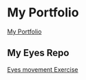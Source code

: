 # My Portfolio
<a href="http://Shushu2023.github.io">My Portfolio</a>
## My Eyes Repo
<a href="http://Shushu2023.github.io/Eye_Movement">Eyes movement Exercise</a>
